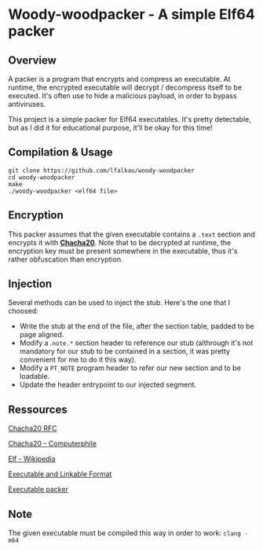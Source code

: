 # Woody-woodpacker - A simple Elf64 packer

## Overview

A packer is a program that encrypts and compress an executable.
At runtime, the encrypted executable will decrypt / decompress itself to be executed.
It's often use to hide a malicious payload, in order to bypass antiviruses.

This project is a simple packer for Elf64 executables. It's pretty detectable, but as I did it for educational purpose, it'll be okay for this time!


## Compilation & Usage

```
git clone https://github.com/lfalkau/woody-woodpacker
cd woody-woodpacker
make
./woody-woodpacker <elf64 file>
```

## Encryption

This packer assumes that the given executable contains a `.text` section and encrypts it with **[Chacha20](https://datatracker.ietf.org/doc/html/rfc7539)**.
Note that to be decrypted at runtime, the encryption key must be present somewhere in the executable, thus it's rather obfuscation than encryption.

## Injection

Several methods can be used to inject the stub. Here's the one that I choosed:
- Write the stub at the end of the file, after the section table, padded to be page aligned.
- Modify a .`note.*` section header to reference our stub (althrough it's not mandatory for our stub to be contained in a section, it was pretty convenient for me to do it this way).
- Modify a `PT_NOTE` program header to refer our new section and to be loadable.
- Update the header entrypoint to our injected segment.

## Ressources

[Chacha20 RFC](https://datatracker.ietf.org/doc/html/rfc7539)

[Chacha20  - Computerphile](https://www.youtube.com/watch?v=UeIpq-C-GSA&pp=ugMICgJmchABGAE=)

[Elf - Wikipedia](https://en.wikipedia.org/wiki/Executable_and_Linkable_Format)

[Executable and Linkable Format](http://www.skyfree.org/linux/references/ELF_Format.pdf)

[Executable packer](https://www.youtube.com/watch?v=5RK7sYTOeNk)

## Note

The given executable must be compiled this way in order to work: `clang -m64`
